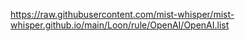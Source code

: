 https://raw.githubusercontent.com/mist-whisper/mist-whisper.github.io/main/Loon/rule/OpenAI/OpenAI.list
